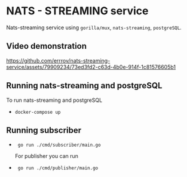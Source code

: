 # NATS - STREAMING service

Nats-streaming service using ```gorilla/mux```, ```nats-streaming```, ```postgreSQL```.

## Video demonstration

https://github.com/errrov/nats-streaming-service/assets/79909234/73ed3fd2-c63d-4b0e-914f-1c81576605b1

## Running nats-streaming and postgreSQL

To run nats-streaming and postgreSQL

- ```docker-compose up```

## Running subscriber

- ``` go run ./cmd/subscriber/main.go```

    For publisher you can run

- ``` go run ./cmd/publisher/main.go```

